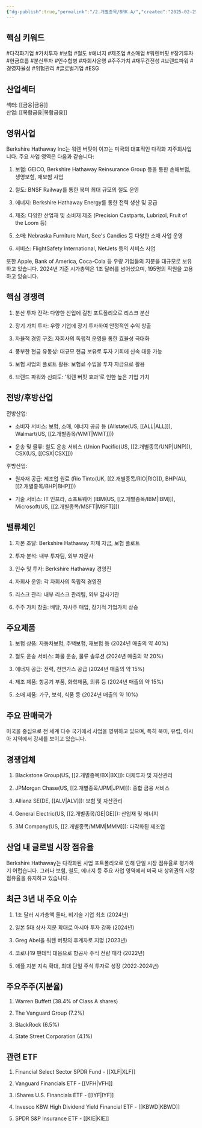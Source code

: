 ```yaml
---
{"dg-publish":true,"permalink":"/2.개별종목/BRK.A/","created":"2025-02-25T17:42:10.266+09:00","updated":"2025-06-03T20:05:58.064+09:00"}
---
```


## 핵심 키워드

#다각화기업 #가치투자 #보험 #철도 #에너지 #제조업 #소매업 #워렌버핏 #장기투자 #현금흐름 #분산투자 #인수합병 #자회사운영 #주주가치 #재무건전성 #브랜드파워 #경영자율성 #위험관리 #글로벌기업 #ESG

## 산업섹터

섹터: [[금융\|금융]]  
산업: [[복합금융\|복합금융]]

## 영위사업

Berkshire Hathaway Inc는 워렌 버핏이 이끄는 미국의 대표적인 다각화 지주회사입니다. 주요 사업 영역은 다음과 같습니다:

1. 보험: GEICO, Berkshire Hathaway Reinsurance Group 등을 통한 손해보험, 생명보험, 재보험 사업
    
2. 철도: BNSF Railway를 통한 북미 최대 규모의 철도 운영
    
3. 에너지: Berkshire Hathaway Energy를 통한 전력 생산 및 공급
    
4. 제조: 다양한 산업재 및 소비재 제조 (Precision Castparts, Lubrizol, Fruit of the Loom 등)
    
5. 소매: Nebraska Furniture Mart, See's Candies 등 다양한 소매 사업 운영
    
6. 서비스: FlightSafety International, NetJets 등의 서비스 사업
    

또한 Apple, Bank of America, Coca-Cola 등 우량 기업들의 지분을 대규모로 보유하고 있습니다. 2024년 기준 시가총액은 1조 달러를 넘어섰으며, 195명의 직원을 고용하고 있습니다.

## 핵심 경쟁력

1. 분산 투자 전략: 다양한 산업에 걸친 포트폴리오로 리스크 분산
    
2. 장기 가치 투자: 우량 기업에 장기 투자하여 안정적인 수익 창출
    
3. 자율적 경영 구조: 자회사의 독립적 운영을 통한 효율성 극대화
    
4. 풍부한 현금 유동성: 대규모 현금 보유로 투자 기회에 신속 대응 가능
    
5. 보험 사업의 플로트 활용: 보험료 수입을 투자 자금으로 활용
    
6. 브랜드 파워와 신뢰도: '워렌 버핏 효과'로 인한 높은 기업 가치
    

## 전방/후방산업

전방산업:

- 소비자 서비스: 보험, 소매, 에너지 공급 등 (Allstate(US, [[ALL\|ALL]]), Walmart(US, [[2.개별종목/WMT\|WMT]]))
    
- 운송 및 물류: 철도 운송 서비스 (Union Pacific(US, [[2.개별종목/UNP\|UNP]]), CSX(US, [[CSX\|CSX]]))
    

후방산업:

- 원자재 공급: 제조업 원료 (Rio Tinto(UK, [[2.개별종목/RIO\|RIO]]), BHP(AU, [[2.개별종목/BHP\|BHP]]))
    
- 기술 서비스: IT 인프라, 소프트웨어 (IBM(US, [[2.개별종목/IBM\|IBM]]), Microsoft(US, [[2.개별종목/MSFT\|MSFT]]))
    

## 밸류체인

1. 자본 조달: Berkshire Hathaway 자체 자금, 보험 플로트
    
2. 투자 분석: 내부 투자팀, 외부 자문사
    
3. 인수 및 투자: Berkshire Hathaway 경영진
    
4. 자회사 운영: 각 자회사의 독립적 경영진
    
5. 리스크 관리: 내부 리스크 관리팀, 외부 감사기관
    
6. 주주 가치 창출: 배당, 자사주 매입, 장기적 기업가치 상승
    

## 주요제품

1. 보험 상품: 자동차보험, 주택보험, 재보험 등 (2024년 매출의 약 40%)
    
2. 철도 운송 서비스: 화물 운송, 물류 솔루션 (2024년 매출의 약 20%)
    
3. 에너지 공급: 전력, 천연가스 공급 (2024년 매출의 약 15%)
    
4. 제조 제품: 항공기 부품, 화학제품, 의류 등 (2024년 매출의 약 15%)
    
5. 소매 제품: 가구, 보석, 식품 등 (2024년 매출의 약 10%)
    

## 주요 판매국가

미국을 중심으로 전 세계 다수 국가에서 사업을 영위하고 있으며, 특히 북미, 유럽, 아시아 지역에서 강세를 보이고 있습니다.

## 경쟁업체

1. Blackstone Group(US, [[2.개별종목/BX\|BX]]): 대체투자 및 자산관리
    
2. JPMorgan Chase(US, [[2.개별종목/JPM\|JPM]]): 종합 금융 서비스
    
3. Allianz SE(DE, [[ALV\|ALV]]): 보험 및 자산관리
    
4. General Electric(US, [[2.개별종목/GE\|GE]]): 산업재 및 에너지
    
5. 3M Company(US, [[2.개별종목/MMM\|MMM]]): 다각화된 제조업
    

## 산업 내 글로벌 시장 점유율

Berkshire Hathaway는 다각화된 사업 포트폴리오로 인해 단일 시장 점유율로 평가하기 어렵습니다. 그러나 보험, 철도, 에너지 등 주요 사업 영역에서 미국 내 상위권의 시장 점유율을 유지하고 있습니다.

## 최근 3년 내 주요 이슈

1. 1조 달러 시가총액 돌파, 비기술 기업 최초 (2024년)
    
2. 일본 5대 상사 지분 확대로 아시아 투자 강화 (2024년)
    
3. Greg Abel을 워렌 버핏의 후계자로 지명 (2023년)
    
4. 코로나19 팬데믹 대응으로 항공사 주식 전량 매각 (2022년)
    
5. 애플 지분 지속 확대, 최대 단일 주식 투자로 성장 (2022-2024년)
    

## 주요주주(지분율)

1. Warren Buffett (38.4% of Class A shares)
    
2. The Vanguard Group (7.2%)
    
3. BlackRock (6.5%)
    
4. State Street Corporation (4.1%)
    

## 관련 ETF

1. Financial Select Sector SPDR Fund - [[XLF\|XLF]]
    
2. Vanguard Financials ETF - [[VFH\|VFH]]
    
3. iShares U.S. Financials ETF - [[IYF\|IYF]]
    
4. Invesco KBW High Dividend Yield Financial ETF - [[KBWD\|KBWD]]
    
5. SPDR S&P Insurance ETF - [[KIE\|KIE]]